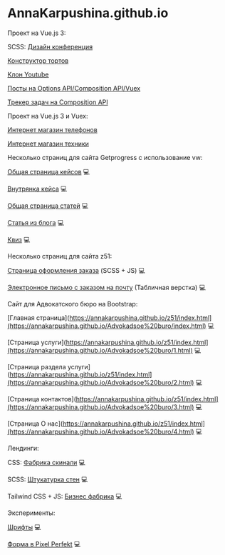 
# AnnaKarpushina.github.io

Проект на Vue.js 3:

SCSS: [Дизайн конференция](https://github.com/AnnaKarpushina/AnnaKarpushina.github.io/tree/master/Design%20conference_scss_vue) 

[Конструктор тортов](https://github.com/AnnaKarpushina/AnnaKarpushina.github.io/tree/master/Constructor_cakes)

[Клон Youtube](https://github.com/AnnaKarpushina/AnnaKarpushina.github.io/tree/master/Clone_%D1%83outube)

[Посты на Options API/Composition API/Vuex](https://github.com/AnnaKarpushina/AnnaKarpushina.github.io/tree/master/A_lot_of_posts) 

[Трекер задач на Composition API](https://github.com/AnnaKarpushina/AnnaKarpushina.github.io/tree/master/OnTrack-composition) 

Проект на Vue.js 3 и Vuex:

[Интернет магазин телефонов](https://github.com/AnnaKarpushina/AnnaKarpushina.github.io/tree/master/Online_store_vuex) 

[Интернет магазин техники](https://github.com/AnnaKarpushina/AnnaKarpushina.github.io/tree/master/Online_store_vuex_technology) 


Несколько страниц для сайта Getprogress с использование vw:

[Общая страница кейсов](https://annakarpushina.github.io/Getprogress%20с%20vw/cases.html) 💻

[Внутрянка кейса](https://annakarpushina.github.io/Getprogress%20с%20vw/all-weddings.html) 💻

[Общая страница статей](https://annakarpushina.github.io/Getprogress%20с%20vw/blogs.html) 💻

[Статья из блога](https://annakarpushina.github.io/Getprogress%20с%20vw/blog.html) 💻

[Квиз](https://annakarpushina.github.io/Getprogress%20с%20vw/kviz.html) 💻


Несколько страниц для сайта z51:

[Страница оформления заказа](https://annakarpushina.github.io/z51/index.html) (SCSS + JS) 💻

[Электронное письмо с заказом на почту](https://annakarpushina.github.io/z51/letter.html) (Табличная верстка) 💻


Сайт для Адвокатского бюро на Bootstrap:

[Главная страница](https://annakarpushina.github.io/z51/index.html](https://annakarpushina.github.io/Advokadsoe%20buro/index.html) 💻

[Страница услуги](https://annakarpushina.github.io/z51/index.html](https://annakarpushina.github.io/Advokadsoe%20buro/1.html) 💻

[Страница раздела услуги](https://annakarpushina.github.io/z51/index.html](https://annakarpushina.github.io/Advokadsoe%20buro/2.html) 💻

[Страница контактов](https://annakarpushina.github.io/z51/index.html](https://annakarpushina.github.io/Advokadsoe%20buro/3.html) 💻

[Страница О нас](https://annakarpushina.github.io/z51/index.html](https://annakarpushina.github.io/Advokadsoe%20buro/4.html) 💻


Лендинги: 

CSS: [Фабрика скинали](https://annakarpushina.github.io/landing%20Page/) 💻

SCSS: [Штукатурка стен](https://annakarpushina.github.io/ShtukaturkaSten/src/) 💻

Tailwind CSS + JS: [Бизнес фабрика](https://annakarpushina.github.io/f2b/index.html) 💻

Эксперименты:

[Шрифты](https://annakarpushina.github.io/14lessondz/src/) 💻

[Форма в Pixel Perfekt](https://annakarpushina.github.io/MyPixelPerfekt/src/) 💻

